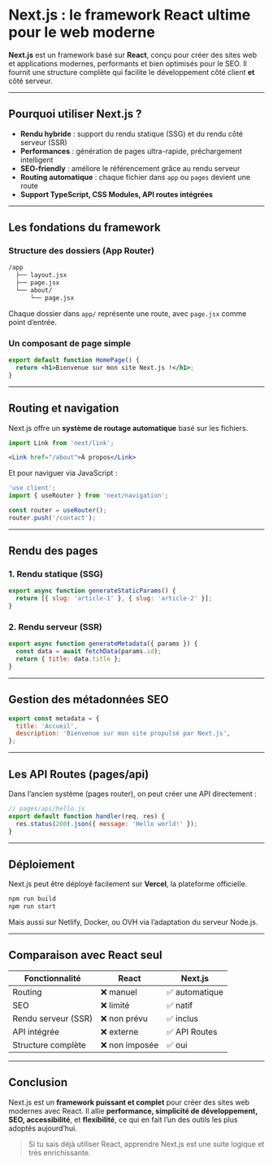 # Next.js : le framework React ultime pour le web moderne

**Next.js** est un framework basé sur **React**, conçu pour créer des sites web et applications modernes, performants et bien optimisés pour le SEO. Il fournit une structure complète qui facilite le développement côté client **et** côté serveur.

---

## Pourquoi utiliser Next.js ?

* **Rendu hybride** : support du rendu statique (SSG) et du rendu côté serveur (SSR)
* **Performances** : génération de pages ultra-rapide, préchargement intelligent
* **SEO-friendly** : améliore le référencement grâce au rendu serveur
* **Routing automatique** : chaque fichier dans `app` ou `pages` devient une route
* **Support TypeScript, CSS Modules, API routes intégrées**

---

## Les fondations du framework

### Structure des dossiers (App Router)

```bash
/app
  ├── layout.jsx
  ├── page.jsx
  └── about/
      └── page.jsx
```

Chaque dossier dans `app/` représente une route, avec `page.jsx` comme point d’entrée.

### Un composant de page simple

```jsx
export default function HomePage() {
  return <h1>Bienvenue sur mon site Next.js !</h1>;
}
```

---

## Routing et navigation

Next.js offre un **système de routage automatique** basé sur les fichiers.

```jsx
import Link from 'next/link';

<Link href="/about">À propos</Link>
```

Et pour naviguer via JavaScript :

```jsx
'use client';
import { useRouter } from 'next/navigation';

const router = useRouter();
router.push('/contact');
```

---

## Rendu des pages

### 1. Rendu statique (SSG)

```js
export async function generateStaticParams() {
  return [{ slug: 'article-1' }, { slug: 'article-2' }];
}
```

### 2. Rendu serveur (SSR)

```js
export async function generateMetadata({ params }) {
  const data = await fetchData(params.id);
  return { title: data.title };
}
```

---

## Gestion des métadonnées SEO

```js
export const metadata = {
  title: 'Accueil',
  description: 'Bienvenue sur mon site propulsé par Next.js',
};
```

---

## Les API Routes (pages/api)

Dans l’ancien système (pages router), on peut créer une API directement :

```js
// pages/api/hello.js
export default function handler(req, res) {
  res.status(200).json({ message: 'Hello world!' });
}
```

---

## Déploiement

Next.js peut être déployé facilement sur **Vercel**, la plateforme officielle.

```bash
npm run build
npm run start
```

Mais aussi sur Netlify, Docker, ou OVH via l’adaptation du serveur Node.js.

---

## Comparaison avec React seul

| Fonctionnalité      | React         | Next.js       |
| ------------------- | ------------- | ------------- |
| Routing             | ❌ manuel      | ✅ automatique |
| SEO                 | ❌ limité      | ✅ natif       |
| Rendu serveur (SSR) | ❌ non prévu   | ✅ inclus      |
| API intégrée        | ❌ externe     | ✅ API Routes  |
| Structure complète  | ❌ non imposée | ✅ oui         |

---

## Conclusion

Next.js est un **framework puissant et complet** pour créer des sites web modernes avec React.
Il allie **performance, simplicité de développement, SEO, accessibilité**, et **flexibilité**, ce qui en fait l’un des outils les plus adoptés aujourd’hui.

> Si tu sais déjà utiliser React, apprendre Next.js est une suite logique et très enrichissante.